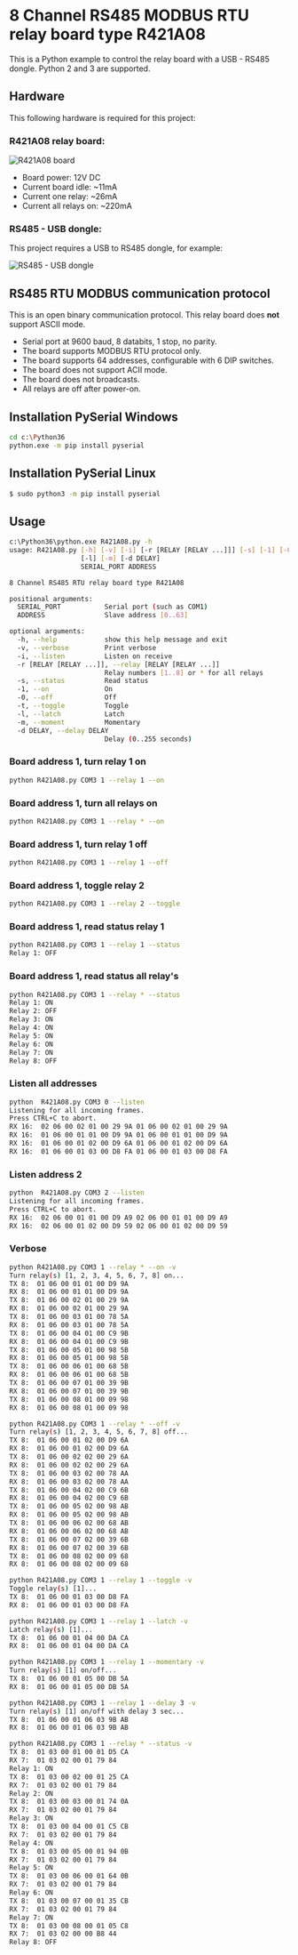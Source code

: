# 8 Channel RS485 MODBUS RTU relay board type R421A08

This is a Python example to control the relay board with a USB - RS485 dongle.
Python 2 and 3 are supported.

## Hardware

This following hardware is required for this project:

### R421A08 relay board:

![R421A08 board](https://raw.githubusercontent.com/Erriez/R421A08-rs485-8ch-relay-board/master/images/R421A08.png)

* Board power: 12V DC 
* Current board idle: ~11mA
* Current one relay: ~26mA
* Current all relays on: ~220mA

### RS485 - USB dongle:

This project requires a USB to RS485 dongle, for example:

![RS485 - USB dongle](https://raw.githubusercontent.com/Erriez/R421A08-rs485-8ch-relay-board/master/images/RS485_USB_dongle.png)

## RS485 RTU MODBUS communication protocol

This is an open binary communication protocol. This relay board does **not** support ASCII mode.

* Serial port at 9600 baud, 8 databits, 1 stop, no parity.
* The board supports MODBUS RTU protocol only.
* The board supports 64 addresses, configurable with 6 DIP switches. 
* The board does not support ACII mode.
* The board does not broadcasts.
* All relays are off after power-on.

## Installation PySerial Windows
```bash
cd c:\Python36
python.exe -m pip install pyserial
```

## Installation PySerial Linux
```bash
$ sudo python3 -m pip install pyserial
```

## Usage
```bash
c:\Python36\python.exe R421A08.py -h
usage: R421A08.py [-h] [-v] [-i] [-r [RELAY [RELAY ...]]] [-s] [-1] [-0] [-t]
                  [-l] [-m] [-d DELAY]
                  SERIAL_PORT ADDRESS

8 Channel RS485 RTU relay board type R421A08

positional arguments:
  SERIAL_PORT           Serial port (such as COM1)
  ADDRESS               Slave address [0..63]

optional arguments:
  -h, --help            show this help message and exit
  -v, --verbose         Print verbose
  -i, --listen          Listen on receive
  -r [RELAY [RELAY ...]], --relay [RELAY [RELAY ...]]
                        Relay numbers [1..8] or * for all relays
  -s, --status          Read status
  -1, --on              On
  -0, --off             Off
  -t, --toggle          Toggle
  -l, --latch           Latch
  -m, --moment          Momentary
  -d DELAY, --delay DELAY
                        Delay (0..255 seconds)
```

### Board address 1, turn relay 1 on
```bash
python R421A08.py COM3 1 --relay 1 --on
```

### Board address 1, turn all relays on
```bash
python R421A08.py COM3 1 --relay * --on
```

### Board address 1, turn relay 1 off
```bash
python R421A08.py COM3 1 --relay 1 --off
```

### Board address 1, toggle relay 2
```bash
python R421A08.py COM3 1 --relay 2 --toggle
```

### Board address 1, read status relay 1
```bash
python R421A08.py COM3 1 --relay 1 --status
Relay 1: OFF
```

### Board address 1, read status all relay's
```bash
python R421A08.py COM3 1 --relay * --status
Relay 1: ON
Relay 2: OFF
Relay 3: ON
Relay 4: ON
Relay 5: ON
Relay 6: ON
Relay 7: ON
Relay 8: OFF
```

### Listen all addresses
```bash
python  R421A08.py COM3 0 --listen
Listening for all incoming frames.
Press CTRL+C to abort.
RX 16:  02 06 00 02 01 00 29 9A 01 06 00 02 01 00 29 9A
RX 16:  01 06 00 01 01 00 D9 9A 01 06 00 01 01 00 D9 9A
RX 16:  01 06 00 01 02 00 D9 6A 01 06 00 01 02 00 D9 6A
RX 16:  01 06 00 01 03 00 D8 FA 01 06 00 01 03 00 D8 FA
```

### Listen address 2
```bash
python  R421A08.py COM3 2 --listen
Listening for all incoming frames.
Press CTRL+C to abort.
RX 16:  02 06 00 01 01 00 D9 A9 02 06 00 01 01 00 D9 A9
RX 16:  02 06 00 01 02 00 D9 59 02 06 00 01 02 00 D9 59
```

### Verbose
```bash
python R421A08.py COM3 1 --relay * --on -v
Turn relay(s) [1, 2, 3, 4, 5, 6, 7, 8] on...
TX 8:  01 06 00 01 01 00 D9 9A
RX 8:  01 06 00 01 01 00 D9 9A
TX 8:  01 06 00 02 01 00 29 9A
RX 8:  01 06 00 02 01 00 29 9A
TX 8:  01 06 00 03 01 00 78 5A
RX 8:  01 06 00 03 01 00 78 5A
TX 8:  01 06 00 04 01 00 C9 9B
RX 8:  01 06 00 04 01 00 C9 9B
TX 8:  01 06 00 05 01 00 98 5B
RX 8:  01 06 00 05 01 00 98 5B
TX 8:  01 06 00 06 01 00 68 5B
RX 8:  01 06 00 06 01 00 68 5B
TX 8:  01 06 00 07 01 00 39 9B
RX 8:  01 06 00 07 01 00 39 9B
TX 8:  01 06 00 08 01 00 09 98
RX 8:  01 06 00 08 01 00 09 98

python R421A08.py COM3 1 --relay * --off -v
Turn relay(s) [1, 2, 3, 4, 5, 6, 7, 8] off...
TX 8:  01 06 00 01 02 00 D9 6A
RX 8:  01 06 00 01 02 00 D9 6A
TX 8:  01 06 00 02 02 00 29 6A
RX 8:  01 06 00 02 02 00 29 6A
TX 8:  01 06 00 03 02 00 78 AA
RX 8:  01 06 00 03 02 00 78 AA
TX 8:  01 06 00 04 02 00 C9 6B
RX 8:  01 06 00 04 02 00 C9 6B
TX 8:  01 06 00 05 02 00 98 AB
RX 8:  01 06 00 05 02 00 98 AB
TX 8:  01 06 00 06 02 00 68 AB
RX 8:  01 06 00 06 02 00 68 AB
TX 8:  01 06 00 07 02 00 39 6B
RX 8:  01 06 00 07 02 00 39 6B
TX 8:  01 06 00 08 02 00 09 68
RX 8:  01 06 00 08 02 00 09 68

python R421A08.py COM3 1 --relay 1 --toggle -v
Toggle relay(s) [1]...
TX 8:  01 06 00 01 03 00 D8 FA
RX 8:  01 06 00 01 03 00 D8 FA

python R421A08.py COM3 1 --relay 1 --latch -v
Latch relay(s) [1]...
TX 8:  01 06 00 01 04 00 DA CA
RX 8:  01 06 00 01 04 00 DA CA

python R421A08.py COM3 1 --relay 1 --momentary -v
Turn relay(s) [1] on/off...
TX 8:  01 06 00 01 05 00 DB 5A
RX 8:  01 06 00 01 05 00 DB 5A

python R421A08.py COM3 1 --relay 1 --delay 3 -v
Turn relay(s) [1] on/off with delay 3 sec...
TX 8:  01 06 00 01 06 03 9B AB
RX 8:  01 06 00 01 06 03 9B AB

python R421A08.py COM3 1 --relay * --status -v
TX 8:  01 03 00 01 00 01 D5 CA
RX 7:  01 03 02 00 01 79 84
Relay 1: ON
TX 8:  01 03 00 02 00 01 25 CA
RX 7:  01 03 02 00 01 79 84
Relay 2: ON
TX 8:  01 03 00 03 00 01 74 0A
RX 7:  01 03 02 00 01 79 84
Relay 3: ON
TX 8:  01 03 00 04 00 01 C5 CB
RX 7:  01 03 02 00 01 79 84
Relay 4: ON
TX 8:  01 03 00 05 00 01 94 0B
RX 7:  01 03 02 00 01 79 84
Relay 5: ON
TX 8:  01 03 00 06 00 01 64 0B
RX 7:  01 03 02 00 01 79 84
Relay 6: ON
TX 8:  01 03 00 07 00 01 35 CB
RX 7:  01 03 02 00 01 79 84
Relay 7: ON
TX 8:  01 03 00 08 00 01 05 C8
RX 7:  01 03 02 00 00 B8 44
Relay 8: OFF
```